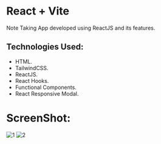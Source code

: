 # React + Vite

Note Taking App developed using ReactJS and its features.

<h2>Technologies Used:</h2>
<ul>
  <li>HTML.</li>
   <li>TailwindCSS.</li>
   <li>ReactJS.</li>
   <li>React Hooks.</li>
   <li>Functional Components.</li>
   <li>React Responsive Modal.</li>
</ul>


<h1>ScreenShot:</h1>


![1](https://github.com/user-attachments/assets/f655b247-b09f-4847-9f34-05ff4f9cbac0)
![2](https://github.com/user-attachments/assets/36801af7-6e79-4404-b2da-5ef5bd260760)

